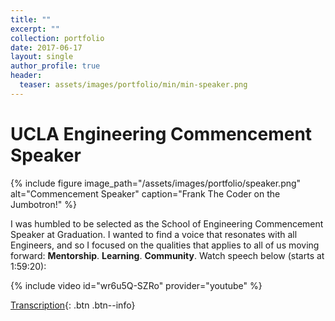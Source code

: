 ```yaml
---
title: ""
excerpt: ""
collection: portfolio
date: 2017-06-17
layout: single
author_profile: true
header:
  teaser: assets/images/portfolio/min/min-speaker.png
---
```


# UCLA Engineering Commencement Speaker

{% include figure image_path="/assets/images/portfolio/speaker.png" alt="Commencement Speaker" caption="Frank The Coder on the Jumbotron!" %}

I was humbled to be selected as the School of Engineering Commencement Speaker at Graduation. I wanted to find a voice that resonates with all Engineers, and so I focused on the qualities that applies to all of us moving forward: **Mentorship**. **Learning**. **Community**. Watch speech below (starts at 1:59:20):

{% include video id="wr6u5Q-SZRo" provider="youtube" %}

[Transcription](https://medium.com/@kfrankc/2017-ucla-engineering-commencement-speech-eac302bca942){: .btn .btn--info}
